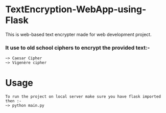# TextEncryption-WebApp-using-Flask
This is web-based text encrypter made for web development project.

### It use to old school ciphers to encrypt the provided text:-
```
~> Caesar Cipher
~> Vigenère cipher
```
# Usage
```
To run the project on local server make sure you have flask imported then :-
~> python main.py
```
